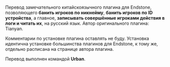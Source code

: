 Перевод замечательного китайскоязычного плагина для Endstone, позволяющего **банить игроков по никнейму**, **банить игроков по ID устройства**, а главное, **записывать совершённые игроками действия в логи и читать их**, на русский язык. Автор оригинального плагина: Tianyan.

Комментарии по установке плагина оставлять не буду. Установка идентична установке большинства плагинов для Endstone, к тому же, отдельно расписана на странице автора плагина.

Перевод выполнен командой **Urban**.
